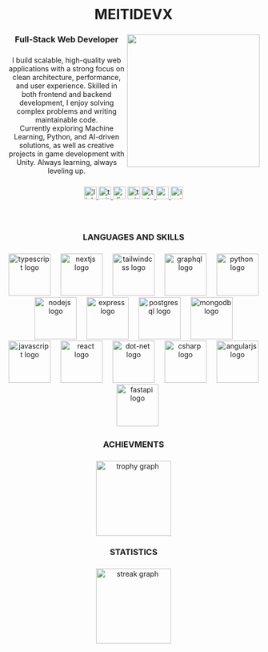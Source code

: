 <br clear="both">

<h1 align="center">MEITIDEVX</h1>

###

<img align="right" height="265" src="https://i.postimg.cc/rpygCvcr/f0f0d932d6e39c7af5aa305cbd8da735.gif"  />

###

<h3 align="center">Full-Stack Web Developer</h3>

###

<p align="center" >I build scalable, high-quality web applications with a strong focus on clean architecture, performance, and user experience. Skilled in both frontend and backend development, I enjoy solving complex problems and writing maintainable code.<br>Currently exploring Machine Learning, Python, and AI-driven solutions, as well as creative projects in game development with Unity. Always learning, always leveling up.</p>

###

<div align="center">
  <a href="https://www.linkedin.com/in/mahdi-dehgani/" target="_blank">
    <img src="https://img.shields.io/static/v1?message=LinkedIn&logo=linkedin&label=&color=0077B5&logoColor=white&labelColor=&style=for-the-badge" height="25" alt="linkedin logo"  />
  </a>
  <a href="https://x.com/DevMeiti" target="_blank">
    <img src="https://img.shields.io/static/v1?message=Twitter&logo=twitter&label=&color=1DA1F2&logoColor=white&labelColor=&style=for-the-badge" height="25" alt="twitter logo"  />
  </a>
  <img src="https://img.shields.io/static/v1?message=Discord&logo=discord&label=&color=7289DA&logoColor=white&labelColor=&style=for-the-badge" height="25" alt="discord logo"  />
  <img src="https://img.shields.io/static/v1?message=Twitch&logo=twitch&label=&color=9146FF&logoColor=white&labelColor=&style=for-the-badge" height="25" alt="twitch logo"  />
  <a href="https://t.me/devmeiti" target="_blank">
    <img src="https://img.shields.io/static/v1?message=Telegram&logo=telegram&label=&color=2CA5E0&logoColor=white&labelColor=&style=for-the-badge" height="25" alt="telegram logo"  />
  </a>
  <a href="dev.meiti@gmail.com" target="_blank">
    <img src="https://img.shields.io/static/v1?message=Gmail&logo=gmail&label=&color=D14836&logoColor=white&labelColor=&style=for-the-badge" height="25" alt="gmail logo"  />
  </a>
  <img src="https://img.shields.io/static/v1?message=Instagram&logo=instagram&label=&color=E4405F&logoColor=white&labelColor=&style=for-the-badge" height="25" alt="instagram logo"  />
</div>

###




<br clear="both">

<h3 align="center"></h3>

###

<h3 align="center">LANGUAGES AND SKILLS</h3>

###



<div align="center">
  <img src="https://skillicons.dev/icons?i=ts" height="84" alt="typescript logo"  />
  <img width="12" />
  <img src="https://skillicons.dev/icons?i=nextjs" height="84" alt="nextjs logo"  />
  <img width="12" />
  <img src="https://skillicons.dev/icons?i=tailwind" height="84" alt="tailwindcss logo"  />
  <img width="12" />
  <img src="https://skillicons.dev/icons?i=graphql" height="84" alt="graphql logo"  />
  <img width="12" />
  <img src="https://skillicons.dev/icons?i=py" height="84" alt="python logo"  />
  <img width="12" />
  <img src="https://skillicons.dev/icons?i=nodejs" height="84" alt="nodejs logo"  />
  <img width="12" />
  <img src="https://skillicons.dev/icons?i=express" height="84" alt="express logo"  />
  <img width="12" />
  <img src="https://skillicons.dev/icons?i=postgres" height="84" alt="postgresql logo"  />
  <img width="12" />
  <img src="https://skillicons.dev/icons?i=mongodb" height="84" alt="mongodb logo"  />
  <img width="12" />
  <img src="https://skillicons.dev/icons?i=js" height="84" alt="javascript logo"  />
  <img width="12" />
  <img src="https://skillicons.dev/icons?i=react" height="84" alt="react logo"  />
  <img width="12" />
  <img src="https://skillicons.dev/icons?i=dotnet" height="84" alt="dot-net logo"  />
  <img width="12" />
  <img src="https://skillicons.dev/icons?i=cs" height="84" alt="csharp logo"  />
  <img width="12" />
  <img src="https://skillicons.dev/icons?i=angular" height="84" alt="angularjs logo"  />
  <img width="12" />
  <img src="https://skillicons.dev/icons?i=fastapi" height="84" alt="fastapi logo"  />
</div>

###

<h3 align="center"></h3>

###

<h3 align="center">ACHIEVMENTS</h3>

###

<div align="center">
  <img src="https://github-profile-trophy.vercel.app?username=MEITIDEVX&theme=dracula&column=-1&row=1&margin-w=8&margin-h=8&no-bg=false&no-frame=false&order=4" height="150" alt="trophy graph"  />
</div>

###

<h3 align="center"></h3>

###

<h3 align="center">STATISTICS</h3>

###

<div align="center">
  <img src="https://streak-stats.demolab.com?user=MEITIDEVX&locale=en&mode=daily&theme=dracula&hide_border=false&border_radius=5&order=3" height="150" alt="streak graph"  />
</div>

###

<h3 align="center"></h3>

###

